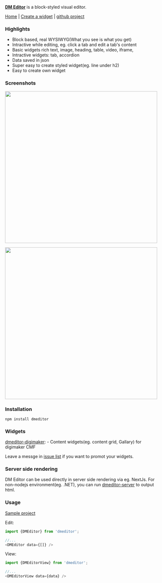 <ins>**DM Editor**</ins> is a block-styled visual editor.

[Home](/) | [Create a widget](/create-widget) | [github project](https://github.com/digimakergo/dmeditor)

### Highlights
- Block based, real WYSIWYG(What you see is what you get)
- Intractive while editing, eg. click a tab and edit a tab's content
- Basic widgets rich text, image, heading, table, video, iframe, 
- Intractive widgets: tab, accordion
- Data saved in json
- Super easy to create styled widget(eg. line under h2)
- Easy to create own widget

### Screenshots

<a href="https://raw.githubusercontent.com/digimakergo/dmeditor/main/screen1.png"><img width="500px" src="https://raw.githubusercontent.com/digimakergo/dmeditor/main/screen1.png" /></a>

<a href="https://raw.githubusercontent.com/digimakergo/dmeditor/main/screen2.png"><img width="500px" src="https://raw.githubusercontent.com/digimakergo/dmeditor/main/screen2.png" /></a>

### Installation

```
npm install dmeditor
```


### Widgets
[dmeditor-digimaker](https://github.com/digimakergo/dmeditor-digimaker/):  - Content widgets(eg. content grid, Gallary) for digimaker CMF

Leave a messge in [issue list](https://github.com/digimakergo/dmeditor/issues) if you want to promot your widgets.

### Server side rendering

DM Editor can be used directly in server side rendering via eg. NextJs. For non-nodejs environment(eg. .NET), you can run [dmeditor-server](https://github.com/digimakergo/dmeditor-server) to output html.

### Usage

[Sample project](https://github.com/digimakergo/dmeditor-sample)

Edit:
```typescript
import {DMEditor} from 'dmeditor';

//...
<DMEditor data={[]} />


```
View:
```typescript
import {DMEditorView} from 'dmeditor';

//...
<DMEditorView data={data} />
```

